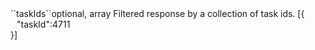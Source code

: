 <tr><td>``taskIds``</td><td>optional, array</td>
<td>Filtered response by a collection of task ids.</td>
<td> [{
  <div style="padding-left:10px;">"taskId":4711</div>
  }]</td>
<td></td>
</tr>
